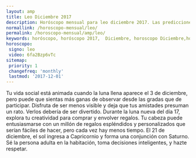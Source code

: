 ```yaml
---
layout: amp
title: Leo Diciembre 2017 
description: Horóscopo mensual para leo diciembre 2017. Las predicciones de amor, trabajo, vida personal gratis.
normallink: /horoscopo-mensual/leo/
permalink: /horoscopo-mensual/amp/leo/
keywords: horóscopo, horóscopo 2017,  Diciembre, horoscopo Diciembre,horóscopo esperanza gracia, horoscop, horóscopos gratis, horoscopo leo, horoscopo leo 2017, Tarot, Astrologia, Zodíaco, leo, horoscopo gratis, horoscopo del mes 
horoscopo:
 signo: leo
 video: 6fa2Bzp6vTc
sitemap:
 priority: 1
 changefreq: 'monthly'
 lastmod: '2017-12-01'
---
```


 Tu vida social está animada cuando la luna llena aparece el 3 de diciembre, pero puede que sientas más ganas de observar desde las gradas que de participar. Disfruta de ser menos visible y deja que tus amistades presuman un rato. Verlos debería de ser divertido. Durante la luna nueva del día 17, explora tu creatividad para comprar y envolver regalos. Tu cabeza puede entusiasmarse con un millón de regalos espléndidos y personalizados que serían fáciles de hacer, pero cada vez hay menos tiempo. El 21 de diciembre, el sol ingresa a Capricornio y forma una conjunción con Saturno. Sé la persona adulta en la habitación, toma decisiones inteligentes, y hazte respetar. 
